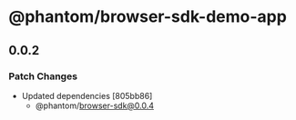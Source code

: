 # @phantom/browser-sdk-demo-app

## 0.0.2

### Patch Changes

- Updated dependencies [805bb86]
  - @phantom/browser-sdk@0.0.4
